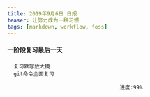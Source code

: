 ```yaml
---
title: 2019年9月6日 日报 
teaser: 让努力成为一种习惯
tags: [markdown, workflow, foss]
---
```


#### 一阶段复习最后一天
  ```
	复习默写放大镜
	git命令全面复习
  ```
								        进度:99%



